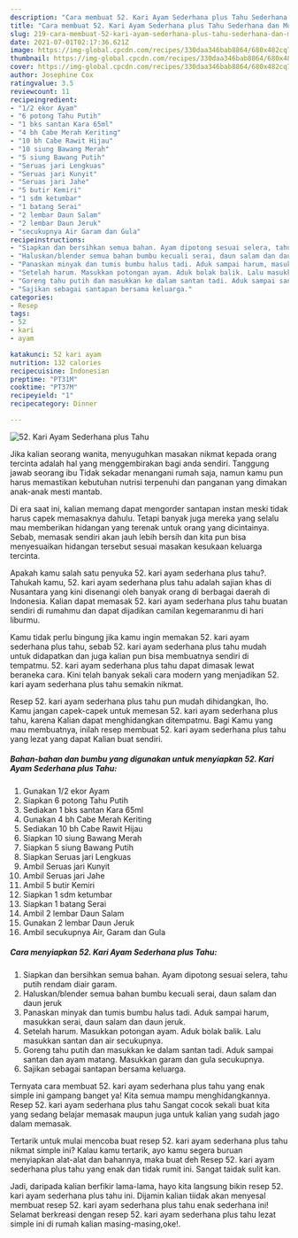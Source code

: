 ```yaml
---
description: "Cara membuat 52. Kari Ayam Sederhana plus Tahu Sederhana dan Mudah Dibuat"
title: "Cara membuat 52. Kari Ayam Sederhana plus Tahu Sederhana dan Mudah Dibuat"
slug: 219-cara-membuat-52-kari-ayam-sederhana-plus-tahu-sederhana-dan-mudah-dibuat
date: 2021-07-01T02:17:36.621Z
image: https://img-global.cpcdn.com/recipes/330daa346bab8864/680x482cq70/52-kari-ayam-sederhana-plus-tahu-foto-resep-utama.jpg
thumbnail: https://img-global.cpcdn.com/recipes/330daa346bab8864/680x482cq70/52-kari-ayam-sederhana-plus-tahu-foto-resep-utama.jpg
cover: https://img-global.cpcdn.com/recipes/330daa346bab8864/680x482cq70/52-kari-ayam-sederhana-plus-tahu-foto-resep-utama.jpg
author: Josephine Cox
ratingvalue: 3.5
reviewcount: 11
recipeingredient:
- "1/2 ekor Ayam"
- "6 potong Tahu Putih"
- "1 bks santan Kara 65ml"
- "4 bh Cabe Merah Keriting"
- "10 bh Cabe Rawit Hijau"
- "10 siung Bawang Merah"
- "5 siung Bawang Putih"
- "Seruas jari Lengkuas"
- "Seruas jari Kunyit"
- "Seruas jari Jahe"
- "5 butir Kemiri"
- "1 sdm ketumbar"
- "1 batang Serai"
- "2 lembar Daun Salam"
- "2 lembar Daun Jeruk"
- "secukupnya Air Garam dan Gula"
recipeinstructions:
- "Siapkan dan bersihkan semua bahan. Ayam dipotong sesuai selera, tahu putih rendam diair garam."
- "Haluskan/blender semua bahan bumbu kecuali serai, daun salam dan daun jeruk"
- "Panaskan minyak dan tumis bumbu halus tadi. Aduk sampai harum, masukkan serai, daun salam dan daun jeruk."
- "Setelah harum. Masukkan potongan ayam. Aduk bolak balik. Lalu masukkan santan dan air secukupnya."
- "Goreng tahu putih dan masukkan ke dalam santan tadi. Aduk sampai santan dan ayam matang. Masukkan garam dan gula secukupnya."
- "Sajikan sebagai santapan bersama keluarga."
categories:
- Resep
tags:
- 52
- kari
- ayam

katakunci: 52 kari ayam 
nutrition: 132 calories
recipecuisine: Indonesian
preptime: "PT31M"
cooktime: "PT37M"
recipeyield: "1"
recipecategory: Dinner

---
```



![52. Kari Ayam Sederhana plus Tahu](https://img-global.cpcdn.com/recipes/330daa346bab8864/680x482cq70/52-kari-ayam-sederhana-plus-tahu-foto-resep-utama.jpg)

Jika kalian seorang wanita, menyuguhkan masakan nikmat kepada orang tercinta adalah hal yang menggembirakan bagi anda sendiri. Tanggung jawab seorang ibu Tidak sekadar menangani rumah saja, namun kamu pun harus memastikan kebutuhan nutrisi terpenuhi dan panganan yang dimakan anak-anak mesti mantab.

Di era  saat ini, kalian memang dapat mengorder santapan instan meski tidak harus capek memasaknya dahulu. Tetapi banyak juga mereka yang selalu mau memberikan hidangan yang terenak untuk orang yang dicintainya. Sebab, memasak sendiri akan jauh lebih bersih dan kita pun bisa menyesuaikan hidangan tersebut sesuai masakan kesukaan keluarga tercinta. 



Apakah kamu salah satu penyuka 52. kari ayam sederhana plus tahu?. Tahukah kamu, 52. kari ayam sederhana plus tahu adalah sajian khas di Nusantara yang kini disenangi oleh banyak orang di berbagai daerah di Indonesia. Kalian dapat memasak 52. kari ayam sederhana plus tahu buatan sendiri di rumahmu dan dapat dijadikan camilan kegemaranmu di hari liburmu.

Kamu tidak perlu bingung jika kamu ingin memakan 52. kari ayam sederhana plus tahu, sebab 52. kari ayam sederhana plus tahu mudah untuk didapatkan dan juga kalian pun bisa membuatnya sendiri di tempatmu. 52. kari ayam sederhana plus tahu dapat dimasak lewat beraneka cara. Kini telah banyak sekali cara modern yang menjadikan 52. kari ayam sederhana plus tahu semakin nikmat.

Resep 52. kari ayam sederhana plus tahu pun mudah dihidangkan, lho. Kamu jangan capek-capek untuk memesan 52. kari ayam sederhana plus tahu, karena Kalian dapat menghidangkan ditempatmu. Bagi Kamu yang mau membuatnya, inilah resep membuat 52. kari ayam sederhana plus tahu yang lezat yang dapat Kalian buat sendiri.

<!--inarticleads1-->

##### Bahan-bahan dan bumbu yang digunakan untuk menyiapkan 52. Kari Ayam Sederhana plus Tahu:

1. Gunakan 1/2 ekor Ayam
1. Siapkan 6 potong Tahu Putih
1. Sediakan 1 bks santan Kara 65ml
1. Gunakan 4 bh Cabe Merah Keriting
1. Sediakan 10 bh Cabe Rawit Hijau
1. Siapkan 10 siung Bawang Merah
1. Siapkan 5 siung Bawang Putih
1. Siapkan Seruas jari Lengkuas
1. Ambil Seruas jari Kunyit
1. Ambil Seruas jari Jahe
1. Ambil 5 butir Kemiri
1. Siapkan 1 sdm ketumbar
1. Siapkan 1 batang Serai
1. Ambil 2 lembar Daun Salam
1. Gunakan 2 lembar Daun Jeruk
1. Ambil secukupnya Air, Garam dan Gula




<!--inarticleads2-->

##### Cara menyiapkan 52. Kari Ayam Sederhana plus Tahu:

1. Siapkan dan bersihkan semua bahan. Ayam dipotong sesuai selera, tahu putih rendam diair garam.
1. Haluskan/blender semua bahan bumbu kecuali serai, daun salam dan daun jeruk
1. Panaskan minyak dan tumis bumbu halus tadi. Aduk sampai harum, masukkan serai, daun salam dan daun jeruk.
1. Setelah harum. Masukkan potongan ayam. Aduk bolak balik. Lalu masukkan santan dan air secukupnya.
1. Goreng tahu putih dan masukkan ke dalam santan tadi. Aduk sampai santan dan ayam matang. Masukkan garam dan gula secukupnya.
1. Sajikan sebagai santapan bersama keluarga.




Ternyata cara membuat 52. kari ayam sederhana plus tahu yang enak simple ini gampang banget ya! Kita semua mampu menghidangkannya. Resep 52. kari ayam sederhana plus tahu Sangat cocok sekali buat kita yang sedang belajar memasak maupun juga untuk kalian yang sudah jago dalam memasak.

Tertarik untuk mulai mencoba buat resep 52. kari ayam sederhana plus tahu nikmat simple ini? Kalau kamu tertarik, ayo kamu segera buruan menyiapkan alat-alat dan bahannya, maka buat deh Resep 52. kari ayam sederhana plus tahu yang enak dan tidak rumit ini. Sangat taidak sulit kan. 

Jadi, daripada kalian berfikir lama-lama, hayo kita langsung bikin resep 52. kari ayam sederhana plus tahu ini. Dijamin kalian tiidak akan menyesal membuat resep 52. kari ayam sederhana plus tahu enak sederhana ini! Selamat berkreasi dengan resep 52. kari ayam sederhana plus tahu lezat simple ini di rumah kalian masing-masing,oke!.

